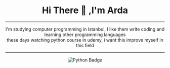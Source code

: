 <div align="center">
  <h1>Hi There 👋 ,I'm Arda</h1>
    <div>
      <hr>
      <!--My life comment-->
      <p>
        I'm studying computer programming in Istanbul, I like them write coding and learning other programming languages<br>these days watching python course in udemy, i want this improve myself in this field
      </p>
      <hr>
      <!--Tech Badges-->
      <p class="badges">
        <img src="https://img.shields.io/badge/python-3670A0?style=for-the-badge&logo=python&logoColor=ffdd54" alt="Python Badge" style="border-radius:5px">
      </p>
    </div>
</div>
